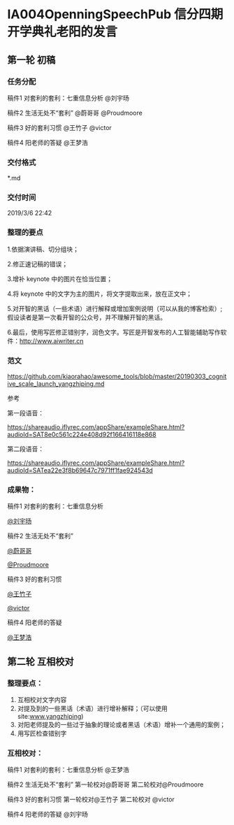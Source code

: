 # IA004OpenningSpeechPub 信分四期开学典礼老阳的发言

## 第一轮 初稿

### 任务分配

稿件1 对套利的套利：七重信息分析	@刘宇旸

稿件2 生活无处不“套利”			@蔚哥哥 @Proudmoore

稿件3 好的套利习惯				@王竹子 @victor

稿件4 阳老师的答疑				@王梦浩



### 交付格式

*.md

### 交付时间

2019/3/6 22:42



### 整理的要点

1.依据演讲稿、切分组块；

2.修正速记稿的错误；

3.增补 keynote 中的图片在恰当位置；

4.将 keynote 中的文字为主的图片，将文字提取出来，放在正文中；

5.对开智的黑话（一些术语）进行解释或增加案例说明（可以从我的博客检索）;假设读者是第一次看开智的公众号，并不理解开智的黑话。

6.最后，使用写匠修正错别字，润色文字。写匠是开智发布的人工智能辅助写作软件：http://www.aiwriter.cn



### 范文

https://github.com/kiaorahao/awesome_tools/blob/master/20190303_cognitive_scale_launch_yangzhiping.md



参考

第一段语音：

https://shareaudio.iflyrec.com/appShare/exampleShare.html?audioId=SAT8e0c561c224e408d92f166416118e868

第二段语音：

https://shareaudio.iflyrec.com/appShare/exampleShare.html?audioId=SATea22e3f8b69647c7971ff1fae924543d


### 成果物：

稿件1 对套利的套利：七重信息分析	

[@刘宇旸](https://github.com/happylyy/IA004OpenningSpeechPub/blob/master/%E8%AE%B2%E7%A8%BF1_%E5%AF%B9%E5%A5%97%E5%88%A9%E7%9A%84%E5%A5%97%E5%88%A9%EF%BC%9A%E4%B8%83%E9%87%8D%E4%BF%A1%E6%81%AF%E5%88%86%E6%9E%90.md)

稿件2 生活无处不“套利”		

[@蔚哥哥](https://github.com/happylyy/IA004OpenningSpeechPub/blob/master/%E7%94%9F%E6%B4%BB%E6%97%A0%E5%A4%84%E4%B8%8D%E5%A5%97%E5%88%A9%E6%95%B4%E7%90%86%E7%A8%BF.md) 

[@Proudmoore](https://github.com/happylyy/IA004OpenningSpeechPub/blob/master/%E8%AE%B2%E7%A8%BF3%20%E7%94%9F%E6%B4%BB%E6%97%A0%E5%A4%84%E4%B8%8D%E5%A5%97%E5%88%A9.md)

稿件3 好的套利习惯				

[@王竹子](https://github.com/happylyy/IA004OpenningSpeechPub/blob/master/%E7%AD%94%E7%96%91%E8%AE%B2%E7%A8%BF-%E5%A5%BD%E7%9A%84%E5%A5%97%E5%88%A9%E4%B9%A0%E6%83%AF.md)

[@victor](https://github.com/happylyy/IA004OpenningSpeechPub/blob/master/%E5%A5%BD%E7%9A%84%E5%A5%97%E5%88%A9%E4%B9%A0%E6%83%AF.md)

稿件4 阳老师的答疑				

[@王梦浩](https://github.com/happylyy/IA004OpenningSpeechPub/blob/master/%E8%AE%B2%E7%A8%BF4_IA004%E5%BC%80%E5%AD%A6%E5%85%B8%E7%A4%BC%E7%AD%94%E7%96%91%E6%95%B4%E7%90%86.md)



## 第二轮 互相校对

### 整理要点：

1. 互相校对文字内容
2. 对提及到的一些黑话（术语）进行增补解释；（可以使用 site:www.yangzhiping)
3. 对阳老师提及的一些过于抽象的理论或者黑话（术语）增补一个通用的案例；
4. 用写匠检查错别字



### 互相校对：

稿件1 对套利的套利：七重信息分析	@王梦浩

稿件2 生活无处不“套利”			第一轮校对@蔚哥哥   	第二轮校对@Proudmoore

稿件3 好的套利习惯				第一轮校对@王竹子  	第二轮校对 @victor

稿件4 阳老师的答疑				@刘宇旸

